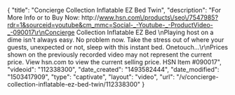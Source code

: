 {
    "title": "Concierge Collection Inflatable EZ Bed  Twin",
    "description": "For More Info or to Buy Now: http:\/\/www.hsn.com\/products\/seo\/7547985?rdr=1&sourceid=youtube&cm_mmc=Social-_-Youtube-_-ProductVideo-_-090017\r\nConcierge Collection Inflatable EZ Bed \nPlaying host on a dime isn't always easy. No problem now. Take the stress out of where your guests, unexpected or not, sleep with this instant bed. Onetouch...\r\nPrices shown on the previously recorded video may not represent the current price.  View hsn.com to view the current selling price. HSN Item #090017",
    "videoid": "112338300",
    "date_created": "1493582444",
    "date_modified": "1503417909",
    "type": "captivate",
    "layout": "video",
    "url": "\/v\/concierge-collection-inflatable-ez-bed-twin\/112338300"
}
